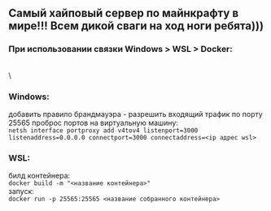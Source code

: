 ## Самый хайповый сервер по майнкрафту в мире!!! Всем дикой сваги на ход ноги ребята)))



### При использовании связки Windows > WSL > Docker:
\
\
### Windows: 
добавить правило брандмауэра - разрешить входящий трафик по порту 25565
проброс портов на виртуальную машину:\
  `netsh interface portproxy add v4tov4 listenport=3000 listenaddress=0.0.0.0 connectport=3000 connectaddress=<ip адрес wsl>`

### WSL: 
билд контейнера:\
  `docker build -m "<название контейнера>"`\
запуск:\
  `docker run -p 25565:25565 <название собранного контейнера>`
